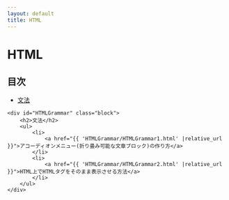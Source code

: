 ```yaml
---
layout: default
title: HTML
---
```

<body>
    <div class="block">
        <h1>HTML</h1>
    </div>
    <div class="block">
        <h2>目次</h2>
        <ul>
            <li>
                <a href="#HTMLGrammar">文法</a>
            </li>
        </ul>
    </div>

    <div id="HTMLGrammar" class="block">
        <h2>文法</h2>
        <ul>
            <li>
                <a href="{{ 'HTMLGrammar/HTMLGrammar1.html' |relative_url }}">アコーディオンメニュー(折り畳み可能な文章ブロック)の作り方</a>
            </li>
            <li>
                <a href="{{ 'HTMLGrammar/HTMLGrammar2.html' |relative_url }}">HTML上でHTMLタグをそのまま表示させる方法</a>
            </li>
        </ul>
    </div>
</body>
</html>